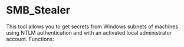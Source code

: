 # SMB_Stealer
This tool allows you to get secrets from Windows subnets of machines using NTLM authentication and with an activated local administrator account. Functions:
